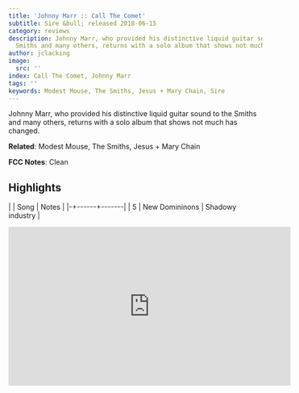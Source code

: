 ```yaml
---
title: 'Johnny Marr :: Call The Comet'
subtitle: Sire &bull; released 2018-06-15
category: reviews
description: Johnny Marr, who provided his distinctive liquid guitar sound to the
  Smiths and many others, returns with a solo album that shows not much has changed.
author: jclacking
image:
  src: ''
index: Call The Comet, Johnny Marr
tags: ''
keywords: Modest Mouse, The Smiths, Jesus + Mary Chain, Sire
---
```

Johnny Marr, who provided his distinctive liquid guitar sound to the Smiths and many others, returns with a solo album that shows not much has changed.<!--more-->

**Related**: Modest Mouse, The Smiths, Jesus + Mary Chain

**FCC Notes**: Clean

## Highlights

| | Song | Notes |
|-+------+-------|
| 5 | New Domininons | Shadowy industry |

<div class="tlo-detail-video"><iframe width="560" height="315" src="https://www.youtube.com/embed/e5daIu9-OG0" frameborder="0" allow="autoplay; encrypted-media" allowfullscreen></iframe></div>

